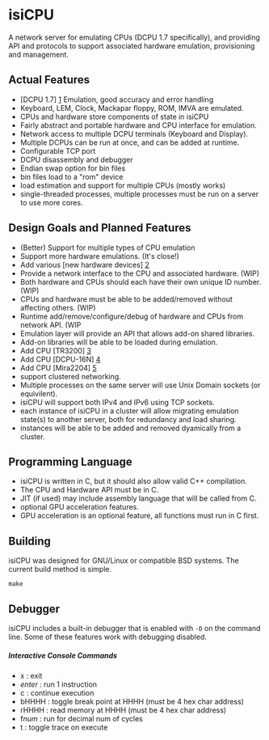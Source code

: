 isiCPU
======

A network server for emulating CPUs (DCPU 1.7 specifically), and providing API and protocols to support associated hardware emulation, provisioning and management.

Actual Features
------

 - [DCPU 1.7] [1] Emulation, good accuracy and error handling
 - Keyboard, LEM, Clock, Mackapar floppy, ROM, IMVA are emulated.
 - CPUs and hardware store components of state in isiCPU
 - Fairly abstract and portable hardware and CPU interface for emulation.
 - Network access to multiple DCPU terminals (Keyboard and Display).
 - Multiple DCPUs can be run at once, and can be added at runtime.
 - Configurable TCP port
 - DCPU disassembly and debugger
 - Endian swap option for bin files
 - bin files load to a "rom" device
 - load estimation and support for multiple CPUs (mostly works)
 - single-threaded processes, multiple processes must be run on a server to use more cores.

Design Goals and Planned Features
------

 - (Better) Support for multiple types of CPU emulation
 - Support more hardware emulations. (It's close!)
 - Add various [new hardware devices] [2]
 - Provide a network interface to the CPU and associated hardware. (WIP)
 - Both hardware and CPUs should each have their own unique ID number. (WIP)
 - CPUs and hardware must be able to be added/removed without affecting others. (WIP)
 - Runtime add/remove/configure/debug of hardware and CPUs from network API. (WIP
 - Emulation layer will provide an API that allows add-on shared libraries.
 - Add-on libraries will be able to be loaded during emulation.
 - Add CPU [TR3200] [3]
 - Add CPU [DCPU-16N] [4]
 - Add CPU [Mira2204] [5]
 - support clustered networking.
 - Multiple processes on the same server will use Unix Domain sockets (or equivilent).
 - isiCPU will support both IPv4 and IPv6 using TCP sockets.
 - each instance of isiCPU in a cluster will allow migrating emulation state(s) to another server, both for redundancy and load sharing.
 - instances will be able to be added and removed dyamically from a cluster.

  [1]: https://raw.githubusercontent.com/gatesphere/demi-16/master/docs/dcpu-specs/dcpu-1-7.txt "DcPU Specs"
  [2]: https://github.com/techcompliant/TC-Specs "Tech Compliant Specs"
  [3]: https://github.com/trillek-team/trillek-computer/blob/master/cpu/TR3200.md "TR3200 CPU Specs"
  [4]: https://gist.github.com/Meisaka/8800367 "DCPU-16N Specification"
  [5]: https://github.com/Meisaka/MiraISA/blob/mira2204/mira2204.txt "Mira2204 Instruction Set Architecture"

Programming Language
------

 - isiCPU is written in C, but it should also allow valid C++ compilation.
 - The CPU and Hardware API must be in C.
 - JIT (if used) may include assembly language that will be called from C.
 - optional GPU acceleration features.
 - GPU acceleration is an optional feature, all functions must run in C first.

Building
------

isiCPU was designed for GNU/Linux or compatible BSD systems.
The current build method is simple.

    make


Debugger
-------

isiCPU includes a built-in debugger that is enabled with `-D` on the command line.
Some of these features work with debugging disabled.

##### Interactive Console Commands
 - x : exit
 - *enter* : run 1 instruction
 - c : continue execution
 - bHHHH : toggle break point at HHHH (must be 4 hex char address)
 - rHHHH : read memory at HHHH (must be 4 hex char address)
 - f*num* : run for decimal num of cycles
 - t : toggle trace on execute


